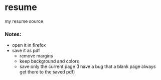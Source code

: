 # resume
my resume source

### Notes:
- open it in firefox
- save it as pdf
    - remove margins
    - keep background and colors
    - save only the current page (I have a bug that a blank page always get there to the saved pdf)
